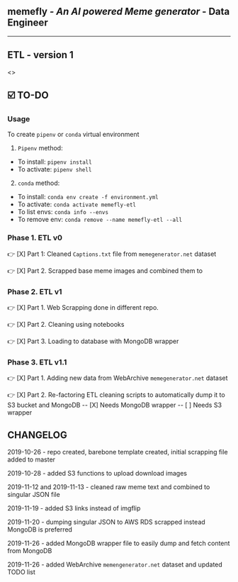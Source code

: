 ## memefly _- An AI powered Meme generator_ - Data Engineer

---

## ETL - version 1

<<insert ETL Architect image>>

## :ballot_box_with_check: TO-DO

### Usage

To create `pipenv` or `conda` virtual environment

1. `Pipenv` method:

- To install: `pipenv install`
- To activate: `pipenv shell`

2. `conda` method:

- To install: `conda env create -f environment.yml`
- To activate: `conda activate memefly-etl`
- To list envs: `conda info --envs`
- To remove env: `conda remove --name memefly-etl --all`

### Phase 1. ETL v0

:point_right: [X] Part 1: Cleaned `Captions.txt` file from `memegenerator.net` dataset

:point_right: [X] Part 2. Scrapped base meme images and combined them to


### Phase 2. ETL v1

:point_right: [X] Part 1. Web Scrapping done in different repo.

:point_right: [X] Part 2. Cleaning using notebooks

:point_right: [X] Part 3. Loading to database with MongoDB wrapper

### Phase 3. ETL v1.1

:point_right: [X] Part 1. Adding new data from WebArchive `memegenerator.net` dataset

:point_right: [X] Part 2. Re-factoring ETL cleaning scripts to automatically dump it to S3 bucket and MongoDB
                  -- [X] Needs MongoDB wrapper
                  -- [ ] Needs S3 wrapper
 

## CHANGELOG

2019-10-26 - repo created, barebone template created, initial scrapping file added to master

2019-10-28 - added S3 functions to upload download images

2019-11-12 and 2019-11-13 - cleaned raw meme text and combined to singular JSON file

2019-11-19 - added S3 links instead of imgflip

2019-11-20 - dumping singular JSON to AWS RDS scrapped instead MongoDB is preferred

2019-11-26 - added MongoDB wrapper file to easily dump and fetch content from MongoDB

2019-11-26 - added WebArchive `memengenerator.net` dataset and updated TODO list
